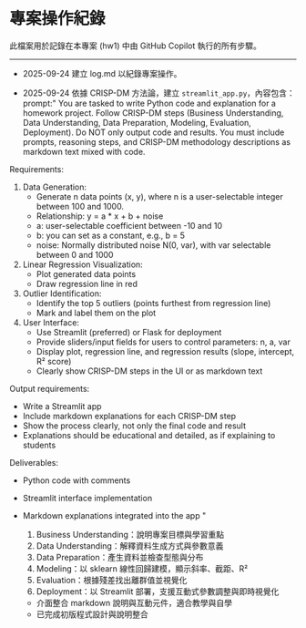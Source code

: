 # 專案操作紀錄

此檔案用於記錄在本專案 (hw1) 中由 GitHub Copilot 執行的所有步驟。

---

- 2025-09-24 建立 log.md 以紀錄專案操作。

- 2025-09-24 依據 CRISP-DM 方法論，建立 `streamlit_app.py`，內容包含：
prompt:"
You are tasked to write Python code and explanation for a homework project. 
Follow CRISP-DM steps (Business Understanding, Data Understanding, Data Preparation, Modeling, Evaluation, Deployment). 
Do NOT only output code and results. You must include prompts, reasoning steps, and CRISP-DM methodology descriptions as markdown text mixed with code. 

Requirements:
1. Data Generation:
   - Generate n data points (x, y), where n is a user-selectable integer between 100 and 1000.
   - Relationship: y = a * x + b + noise
   - a: user-selectable coefficient between -10 and 10
   - b: you can set as a constant, e.g., b = 5
   - noise: Normally distributed noise N(0, var), with var selectable between 0 and 1000
2. Linear Regression Visualization:
   - Plot generated data points
   - Draw regression line in red
3. Outlier Identification:
   - Identify the top 5 outliers (points furthest from regression line)
   - Mark and label them on the plot
4. User Interface:
   - Use Streamlit (preferred) or Flask for deployment
   - Provide sliders/input fields for users to control parameters: n, a, var
   - Display plot, regression line, and regression results (slope, intercept, R² score)
   - Clearly show CRISP-DM steps in the UI or as markdown text

Output requirements:
- Write a Streamlit app
- Include markdown explanations for each CRISP-DM step
- Show the process clearly, not only the final code and result
- Explanations should be educational and detailed, as if explaining to students

Deliverables:
- Python code with comments
- Streamlit interface implementation
- Markdown explanations integrated into the app
"

  1.  Business Understanding：說明專案目標與學習重點
  2.  Data Understanding：解釋資料生成方式與參數意義
  3.  Data Preparation：產生資料並檢查型態與分布
  4.  Modeling：以 sklearn 線性回歸建模，顯示斜率、截距、R²
  5.  Evaluation：根據殘差找出離群值並視覺化
  6.  Deployment：以 Streamlit 部署，支援互動式參數調整與即時視覺化
  - 介面整合 markdown 說明與互動元件，適合教學與自學
  - 已完成初版程式設計與說明整合
